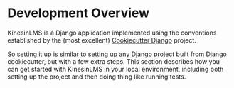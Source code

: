 # Development Overview

KinesinLMS is a Django application implemented using the conventions established by
the (most excellent) [Cookiecutter Django](https://github.com/cookiecutter/cookiecutter-django)
project.

So setting it up is similar to setting up any Django project built from Django cookiecutter, but with a few extra
steps. This section describes how you can get started with KinesinLMS in your local environment, including
both setting up the project and then doing thing like running tests.
